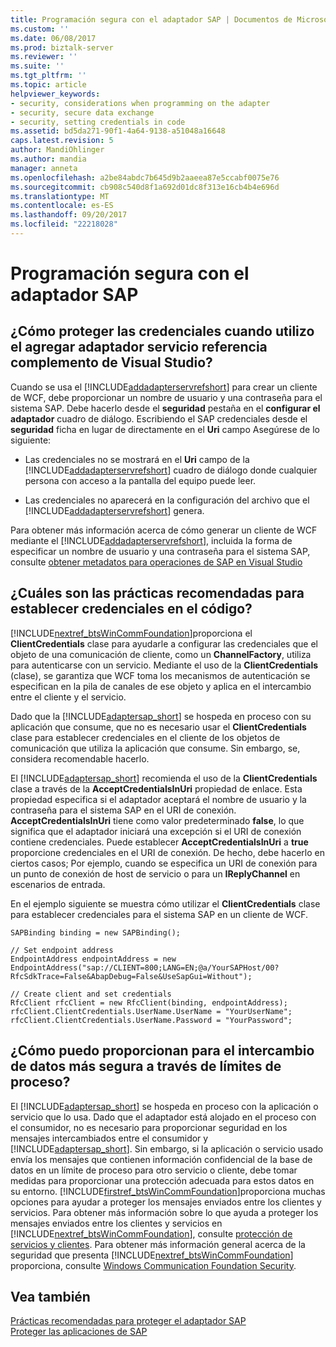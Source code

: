 ```yaml
---
title: Programación segura con el adaptador SAP | Documentos de Microsoft
ms.custom: ''
ms.date: 06/08/2017
ms.prod: biztalk-server
ms.reviewer: ''
ms.suite: ''
ms.tgt_pltfrm: ''
ms.topic: article
helpviewer_keywords:
- security, considerations when programming on the adapter
- security, secure data exchange
- security, setting credentials in code
ms.assetid: bd5da271-90f1-4a64-9138-a51048a16648
caps.latest.revision: 5
author: MandiOhlinger
ms.author: mandia
manager: anneta
ms.openlocfilehash: a2be84abdc7b645d9b2aaeea87e5ccabf0075e76
ms.sourcegitcommit: cb908c540d8f1a692d01dc8f313e16cb4b4e696d
ms.translationtype: MT
ms.contentlocale: es-ES
ms.lasthandoff: 09/20/2017
ms.locfileid: "22218028"
---
```

# <a name="secure-programming-with-the-sap-adapter"></a>Programación segura con el adaptador SAP
## <a name="how-do-i-protect-credentials-when-i-use-the-add-adapter-service-reference-visual-studio-plug-in"></a>¿Cómo proteger las credenciales cuando utilizo el agregar adaptador servicio referencia complemento de Visual Studio?  
 Cuando se usa el [!INCLUDE[addadapterservrefshort](../../includes/addadapterservrefshort-md.md)] para crear un cliente de WCF, debe proporcionar un nombre de usuario y una contraseña para el sistema SAP. Debe hacerlo desde el **seguridad** pestaña en el **configurar el adaptador** cuadro de diálogo. Escribiendo el SAP credenciales desde el **seguridad** ficha en lugar de directamente en el **Uri** campo Asegúrese de lo siguiente:  
  
-   Las credenciales no se mostrará en el **Uri** campo de la [!INCLUDE[addadapterservrefshort](../../includes/addadapterservrefshort-md.md)] cuadro de diálogo donde cualquier persona con acceso a la pantalla del equipo puede leer.  
  
-   Las credenciales no aparecerá en la configuración del archivo que el [!INCLUDE[addadapterservrefshort](../../includes/addadapterservrefshort-md.md)] genera.  
  
 Para obtener más información acerca de cómo generar un cliente de WCF mediante el [!INCLUDE[addadapterservrefshort](../../includes/addadapterservrefshort-md.md)], incluida la forma de especificar un nombre de usuario y una contraseña para el sistema SAP, consulte [obtener metadatos para operaciones de SAP en Visual Studio](../../adapters-and-accelerators/adapter-sap/get-metadata-for-sap-operations-in-visual-studio.md)  
  
## <a name="what-are-best-practices-for-setting-credentials-in-code"></a>¿Cuáles son las prácticas recomendadas para establecer credenciales en el código?  
 [!INCLUDE[nextref_btsWinCommFoundation](../../includes/nextref-btswincommfoundation-md.md)]proporciona el **ClientCredentials** clase para ayudarle a configurar las credenciales que el objeto de una comunicación de cliente, como un **ChannelFactory**, utiliza para autenticarse con un servicio. Mediante el uso de la **ClientCredentials** (clase), se garantiza que WCF toma los mecanismos de autenticación se especifican en la pila de canales de ese objeto y aplica en el intercambio entre el cliente y el servicio.  
  
 Dado que la [!INCLUDE[adaptersap_short](../../includes/adaptersap-short-md.md)] se hospeda en proceso con su aplicación que consume, que no es necesario usar el **ClientCredentials** clase para establecer credenciales en el cliente de los objetos de comunicación que utiliza la aplicación que consume. Sin embargo, se, considera recomendable hacerlo.  
  
 El [!INCLUDE[adaptersap_short](../../includes/adaptersap-short-md.md)] recomienda el uso de la **ClientCredentials** clase a través de la **AcceptCredentialsInUri** propiedad de enlace. Esta propiedad especifica si el adaptador aceptará el nombre de usuario y la contraseña para el sistema SAP en el URI de conexión. **AcceptCredentialsInUri** tiene como valor predeterminado **false**, lo que significa que el adaptador iniciará una excepción si el URI de conexión contiene credenciales. Puede establecer **AcceptCredentialsInUri** a **true** proporcione credenciales en el URI de conexión. De hecho, debe hacerlo en ciertos casos; Por ejemplo, cuando se especifica un URI de conexión para un punto de conexión de host de servicio o para un **IReplyChannel** en escenarios de entrada.  
  
 En el ejemplo siguiente se muestra cómo utilizar el **ClientCredentials** clase para establecer credenciales para el sistema SAP en un cliente de WCF.  
  
```  
SAPBinding binding = new SAPBinding();  
  
// Set endpoint address  
EndpointAddress endpointAddress = new EndpointAddress("sap://CLIENT=800;LANG=EN;@a/YourSAPHost/00?RfcSdkTrace=False&AbapDebug=False&UseSapGui=Without");  
  
// Create client and set credentials  
RfcClient rfcClient = new RfcClient(binding, endpointAddress);  
rfcClient.ClientCredentials.UserName.UserName = "YourUserName";  
rfcClient.ClientCredentials.UserName.Password = "YourPassword";  
```  
  
## <a name="how-can-i-provide-for-more-secure-data-exchange-across-process-boundaries"></a>¿Cómo puedo proporcionan para el intercambio de datos más segura a través de límites de proceso?  
 El [!INCLUDE[adaptersap_short](../../includes/adaptersap-short-md.md)] se hospeda en proceso con la aplicación o servicio que lo usa. Dado que el adaptador está alojado en el proceso con el consumidor, no es necesario para proporcionar seguridad en los mensajes intercambiados entre el consumidor y [!INCLUDE[adaptersap_short](../../includes/adaptersap-short-md.md)]. Sin embargo, si la aplicación o servicio usado envía los mensajes que contienen información confidencial de la base de datos en un límite de proceso para otro servicio o cliente, debe tomar medidas para proporcionar una protección adecuada para estos datos en su entorno. [!INCLUDE[firstref_btsWinCommFoundation](../../includes/firstref-btswincommfoundation-md.md)]proporciona muchas opciones para ayudar a proteger los mensajes enviados entre los clientes y servicios. Para obtener más información sobre lo que ayuda a proteger los mensajes enviados entre los clientes y servicios en [!INCLUDE[nextref_btsWinCommFoundation](../../includes/nextref-btswincommfoundation-md.md)], consulte [protección de servicios y clientes](https://msdn.microsoft.com/library/ms734736.aspx). Para obtener más información general acerca de la seguridad que presenta [!INCLUDE[nextref_btsWinCommFoundation](../../includes/nextref-btswincommfoundation-md.md)] proporciona, consulte [Windows Communication Foundation Security](https://msdn.microsoft.com/library/ms732362.aspx).  
  
## <a name="see-also"></a>Vea también  
[Prácticas recomendadas para proteger el adaptador SAP](../../adapters-and-accelerators/adapter-sap/best-practices-to-secure-the-sap-adapter.md)  
[Proteger las aplicaciones de SAP](../../adapters-and-accelerators/adapter-sap/secure-your-sap-applications.md)   